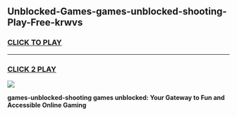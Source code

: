 
## Unblocked-Games-games-unblocked-shooting-Play-Free-krwvs
<h3>
<a href="https://premium76.site?title=games-unblocked-shooting&ref=22A">CLICK TO PLAY</a></h3>
<hr>

<h3>
<a href="https://premium76.site?title=games-unblocked-shooting&ref=22A">CLICK 2 PLAY</a>
  
</h3>

<a href="https://premium76.site?title=games-unblocked-shooting&ref=22A"><img src="https://clearcache.store/games.png"></a>


**games-unblocked-shooting games unblocked: Your Gateway to Fun and Accessible Online Gaming**
